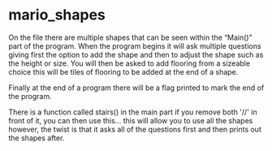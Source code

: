 # mario_shapes

On the file there are multiple shapes that can be seen within the “Main()” part of the program. When the program begins it will ask multiple questions giving
first the option to add the shape and then to adjust the shape such as the height or size. You will then be asked to add flooring from a sizeable choice this
will be tiles of flooring to be added at the end of a shape.

Finally at the end of a program there will be a flag printed to mark the end of the program. 

There is a function called stairs() in the main part if you remove both '//' in front of it, you can then use this... this will allow you to use all the shapes
however, the twist is that it asks all of the questions first and then prints out the shapes after.
